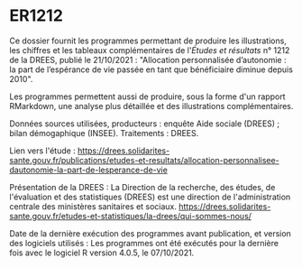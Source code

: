 ﻿# ER1212

Ce dossier fournit les programmes permettant de produire les illustrations, les chiffres et les tableaux complémentaires de l'*Études et résultats* n° 1212 de la DREES, publié le 21/10/2021 : "Allocation personnalisée d’autonomie : la part de l’espérance de vie passée en tant que bénéficiaire diminue depuis 2010".

Les programmes permettent aussi de produire, sous la forme d'un rapport RMarkdown, une analyse plus détaillée et des illustrations complémentaires.

Données sources utilisées, producteurs : enquête Aide sociale (DREES) ; bilan démogaphique (INSEE). Traitements : DREES.

Lien vers l'étude : https://drees.solidarites-sante.gouv.fr/publications/etudes-et-resultats/allocation-personnalisee-dautonomie-la-part-de-lesperance-de-vie

Présentation de la DREES : La Direction de la recherche, des études, de l'évaluation et des statistiques (DREES) est une direction de l'administration centrale des ministères sanitaires et sociaux.
https://drees.solidarites-sante.gouv.fr/etudes-et-statistiques/la-drees/qui-sommes-nous/

Date de la dernière exécution des programmes avant publication, et version des logiciels utilisés : Les programmes ont été exécutés pour la dernière fois avec le logiciel R version 4.0.5, le 07/10/2021.
